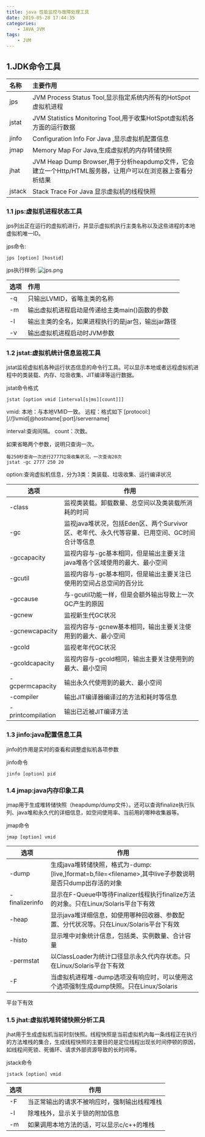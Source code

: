 ```yaml
---
title: java 性能监控与故障处理工具
date: 2019-05-28 17:44:35
categories: 
    - JAVA_JVM
tags: 
    - JVM
---
```


## 1.JDK命令工具

名称|主要作用
:-|:-
jps|JVM Process Status Tool,显示指定系统内所有的HotSpot虚拟机进程
jstat|JVM Statistics Monitoring Tool,用于收集HotSpot虚拟机各方面的运行数据
jinfo|Configuration Info For Java ,显示虚拟机配置信息
jmap|Memory Map For Java,生成虚拟机的内存转储快照
jhat|JVM Heap Dump Browser,用于分析heapdump文件，它会建立一个Http/HTML服务器，让用户可以在浏览器上查看分析结果
jstack|Stack Trace For Java 显示虚拟机的线程快照

### 1.1 jps:虚拟机进程状态工具
jps列出正在运行的虚拟机进行，并显示虚拟机执行主类名称以及这些进程的本地虚拟机唯一ID。

jps命令:
```
jps [option] [hostid]
```

jps执行样例:
![jps.png](./jps.png)

选项|作用
:-|:-
-q|只输出LVMID，省略主类的名称
-m|输出虚拟机进程启动是传递给主类main()函数的参数
-l|输出主类的全名，如果进程执行的是jar包，输出jar路径
-v|输出虚拟机进程启动时JVM参数

### 1.2 jstat:虚拟机统计信息监视工具

jstat监视虚拟机各种运行状态信息的命令行工具。可以显示本地或者远程虚拟机进程中的类装载、内存、垃圾收集、JIT编译等运行数据。

jstat命令格式
```
jstat [option vmid [interval[s|ms][count]]]
```
vmid:
本地：与本地VMID一致。
远程：格式如下
[protocol:][//]lvmid[@hostname[:port]/servername]

interval:查询间隔。
count：次数。

如果省略两个参数，说明只查询一次。

```
每250秒查询一次进行2777垃圾收集状况，一次查询20次
jstat -gc 2777 250 20
```

option:查询虚拟机信息，分为3类：类装载、垃圾收集、运行编译状况

选项|作用
-|-
-class|监视类装载。卸载数量、总空间以及类装载所消耗的时间
-gc|监视java堆状况，包括Eden区、两个Survivor区、老年代、永久代等容量、已用空间、GC时间合计等信息
-gccapacity|监视内容与-gc基本相同，但是输出主要关注java堆各个区域使用的最大、最小空间
-gcutil|监视内容与-gc基本相同，但是输出主要关注已使用的空间占总空间的百分比
-gccause|与-gcutil功能一样，但是会额外输出导致上一次GC产生的原因
-gcnew|监视新生代GC状况
-gcnewcapacity|监视内容与-gcnew基本相同，输出主要关注使用到的最大、最小空间
-gcold|监视老年代GC状况
-gcoldcapacity|监视内容与-gcold相同，输出主要关注使用到的最大、最小空间
-gcpermcapacity|输出永久代使用到的最大、最小空间
-compiler|输出JIT编译器编译过的方法和耗时等信息
-printcompilation|输出已近被JIT编译方法


### 1.3 jinfo:java配置信息工具

jinfo的作用是实时的查看和调整虚拟机各项参数

jinfo命令
```
jinfo [option] pid
```

### 1.4 jmap:java内存印象工具

jmap用于生成堆转储快照（heapdump/dump文件）。还可以查询finalize执行队列、java堆和永久代的详细信息，如空间使用率、当前用的哪种收集器等。

jmap命令
```
jmap [option] vmid
```
选项|作用
-|-
-dump|生成java堆转储快照，格式为-dump:[live,]format=b,file=<filename\>,其中live子参数说明是否只dump出存活的对象
-finalizerinfo|显示在F-Queue中等待Finalizer线程执行finalize方法的对象。只在Linux/Solaris平台下有效
-heap|显示java堆详细信息，如使用哪种回收器、参数配置、分代状况等。只在Linux/Solaris平台下有效
-histo|显示堆中对象统计信息，包括类、实例数量、合计容量
-permstat|以ClassLoader为统计口径显示永久代内存状态。只在Linux/Solaris平台下有效
-F|当虚拟机进程堆-dump选项没有响应时，可以使用这个选项强制生成dump快照。只在Linux/Solaris
平台下有效

### 1.5 jhat:虚拟机堆转储快照分析工具

jhat用于生成虚拟机当前时刻快照。线程快照是当前虚拟机内每一条线程正在执行的方法堆栈的集合，生成线程快照的主要目的是定位线程出现长时间停顿的原因，如线程间死锁、死循环、请求外部资源导致的长时间等。

jstack命令
```
jstack [option] vmid
```

选项|作用
-|-
-F|当正常输出的请求不被响应时，强制输出线程堆栈
-l|除堆栈外，显示关于锁的附加信息
-m|如果调用本地方法的话，可以显示c/c++的堆栈
